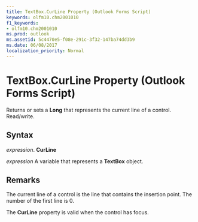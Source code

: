 ```yaml
---
title: TextBox.CurLine Property (Outlook Forms Script)
keywords: olfm10.chm2001010
f1_keywords:
- olfm10.chm2001010
ms.prod: outlook
ms.assetid: 5c4470e5-f08e-291c-3f32-147ba74dd3b9
ms.date: 06/08/2017
localization_priority: Normal
---
```



# TextBox.CurLine Property (Outlook Forms Script)

Returns or sets a  **Long** that represents the current line of a control. Read/write.


## Syntax

 _expression_. **CurLine**

_expression_ A variable that represents a  **TextBox** object.


## Remarks

The current line of a control is the line that contains the insertion point. The number of the first line is 0.

The  **CurLine** property is valid when the control has focus.


